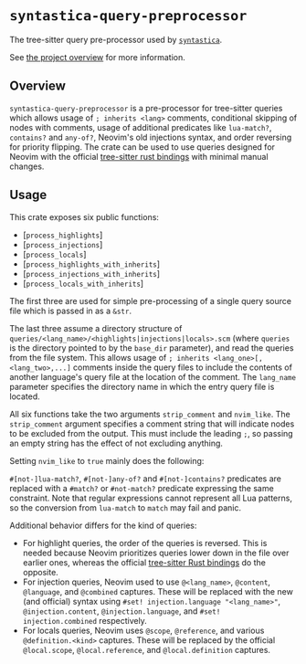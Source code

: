 # `syntastica-query-preprocessor`

The tree-sitter query pre-processor used by
[`syntastica`](https://crates.io/crates/syntastica).

See
[the project overview](https://rubixdev.github.io/syntastica/syntastica/#general-side-products)
for more information.

## Overview

`syntastica-query-preprocessor` is a pre-processor for tree-sitter queries which
allows usage of `; inherits <lang>` comments, conditional skipping of nodes with
comments, usage of additional predicates like `lua-match?`, `contains?` and
`any-of?`, Neovim's old injections syntax, and order reversing for priority
flipping. The crate can be used to use queries designed for Neovim with the
official [tree-sitter rust bindings](https://crates.io/crates/tree-sitter) with
minimal manual changes.

## Usage

This crate exposes six public functions:

- [`process_highlights`]
- [`process_injections`]
- [`process_locals`]
- [`process_highlights_with_inherits`]
- [`process_injections_with_inherits`]
- [`process_locals_with_inherits`]

The first three are used for simple pre-processing of a single query source file
which is passed in as a `&str`.

The last three assume a directory structure of
`queries/<lang_name>/<highlights|injections|locals>.scm` (where `queries` is the
directory pointed to by the `base_dir` parameter), and read the queries from the
file system. This allows usage of `; inherits <lang_one>[,<lang_two>,...]`
comments inside the query files to include the contents of another language's
query file at the location of the comment. The `lang_name` parameter specifies
the directory name in which the entry query file is located.

All six functions take the two arguments `strip_comment` and `nvim_like`. The
`strip_comment` argument specifies a comment string that will indicate nodes to
be excluded from the output. This must include the leading `;`, so passing an
empty string has the effect of not excluding anything.

Setting `nvim_like` to `true` mainly does the following:

`#[not-]lua-match?`, `#[not-]any-of?` and `#[not-]contains?` predicates are
replaced with a `#match?` or `#not-match?` predicate expressing the same
constraint. Note that regular expressions cannot represent all Lua patterns, so
the conversion from `lua-match` to `match` may fail and panic.

Additional behavior differs for the kind of queries:

- For highlight queries, the order of the queries is reversed. This is needed
  because Neovim prioritizes queries lower down in the file over earlier ones,
  whereas the official
  [tree-sitter Rust bindings](https://crates.io/crates/tree-sitter) do the
  opposite.
- For injection queries, Neovim used to use `@<lang_name>`, `@content`,
  `@language`, and `@combined` captures. These will be replaced with the new
  (and official) syntax using `#set! injection.language "<lang_name>"`,
  `@injection.content`, `@injection.language`, and `#set! injection.combined`
  respectively.
- For locals queries, Neovim uses `@scope`, `@reference`, and various
  `@definition.<kind>` captures. These will be replaced by the official
  `@local.scope`, `@local.reference`, and `@local.definition` captures.
